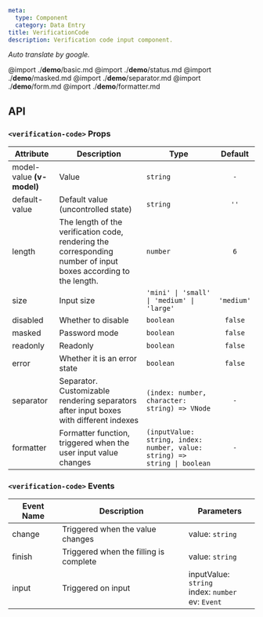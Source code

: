 ```yaml
meta:
  type: Component
  category: Data Entry
title: VerificationCode
description: Verification code input component.
```

*Auto translate by google.*

@import ./__demo__/basic.md
@import ./__demo__/status.md
@import ./__demo__/masked.md
@import ./__demo__/separator.md
@import ./__demo__/form.md
@import ./__demo__/formatter.md

## API


### `<verification-code>` Props

|Attribute|Description|Type|Default|
|---|---|---|:---:|
|model-value **(v-model)**|Value|`string`|`-`|
|default-value|Default value (uncontrolled state)|`string`|`''`|
|length|The length of the verification code, rendering the corresponding number of input boxes according to the length.|`number`|`6`|
|size|Input size|`'mini' \| 'small' \| 'medium' \| 'large'`|`'medium'`|
|disabled|Whether to disable|`boolean`|`false`|
|masked|Password mode|`boolean`|`false`|
|readonly|Readonly|`boolean`|`false`|
|error|Whether it is an error state|`boolean`|`false`|
|separator|Separator. Customizable rendering separators after input boxes with different indexes|`(index: number, character: string) => VNode`|`-`|
|formatter|Formatter function, triggered when the user input value changes|`(inputValue: string, index: number, value: string) => string \| boolean`|`-`|
### `<verification-code>` Events

|Event Name|Description|Parameters|
|---|---|---|
|change|Triggered when the value changes|value: ` string `|
|finish|Triggered when the filling is complete|value: ` string `|
|input|Triggered on input|inputValue: ` string `<br>index: ` number `<br>ev: `Event`|


